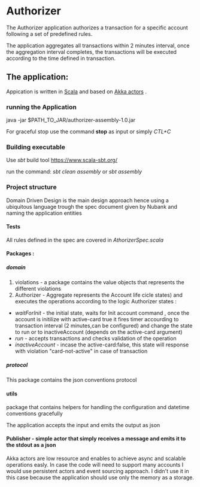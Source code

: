 # Authorizer
The Authorizer application authorizes a transaction for a specific account following a set of predefined rules.

The application aggregates all transactions within 2 minutes interval, once the aggregation interval completes, the transactions
will be executed according to the time defined in transaction.

## The application:
Appication is written in [Scala](https://docs.scala-lang.org/) and based on [Akka actors](https://doc.akka.io/docs/akka/current/actors.html) .

### running the Application 
 java -jar $PATH_TO_JAR/authorizer-assembly-1.0.jar

For graceful stop use the command **stop** as input or simply *CTL+C*

### Building executable
Use *sbt* build tool <https://www.scala-sbt.org/>

run the command: *sbt clean assembly* or *sbt assembly*


### Project structure 
Domain Driven Design is the main design approach hence using a ubiquitous language trough the spec document given by Nubank and 
naming the application entities

#### Tests
All rules defined in the spec are covered in *AthorizerSpec.scala*

#### Packages :
##### domain 
1. violations - a package contains  the value objects that represents the different violations
2. Authorizer - Aggregate represents the Account life cicle states) and executes the operations according to the logic
Authorizer states :
* *waitForInit* - the initial state, waits for Init account command , once the account is initilize with active-card true it fires 
timer accourding to transaction interval (2 minutes,can be configured) and change the state to run or to inactiveAccount 
(depends on the active-card argument)
* *run* - accepts transactions and checks validation of the operation
* *inactiveAccount* - incase the active-card:false, this state will response with violation "card-not-active" in case of transaction
##### protocol
This package contains the json conventions protocol

#### utils 
package that contains helpers for handling the configuration and datetime conventions gracefully

The application accepts the input and emits the output as json

#### Publisher - simple actor that simply receives a message and emits it to the stdout as a json

Akka actors are low resource and enables to achieve async and scalable operations easly.
In case the code will need to support many accounts I would use persistent actors and event sourcing approach. 
I didn't use it in this case because the application should use only the memory as a storage.
